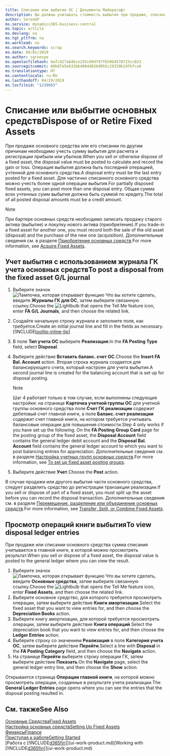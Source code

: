 ```yaml
---
title: Списание или выбытие ОС | Документы Майкрософт
description: Вы должны учитывать стоимость выбытия при продаже, списании или отбраковке основных средств.
author: SorenGP
ms.service: dynamics365-business-central
ms.topic: article
ms.devlang: na
ms.tgt_pltfrm: na
ms.workload: na
ms.search.keywords: scrap
ms.date: 04/01/2019
ms.author: sgroespe
ms.openlocfilehash: 8afc427ab4bce255c69d797f659b4578723cc023
ms.sourcegitcommit: 60b87e5eb32bb408dd65b9855c29159b1dfbfca8
ms.translationtype: HT
ms.contentlocale: ru-RU
ms.lasthandoff: 04/29/2019
ms.locfileid: "1239893"
---
```

# <a name="dispose-of-or-retire-fixed-assets"></a><span data-ttu-id="37b65-103">Списание или выбытие основных средств</span><span class="sxs-lookup"><span data-stu-id="37b65-103">Dispose of or Retire Fixed Assets</span></span>
<span data-ttu-id="37b65-104">При продаже основного средства или его списании по другим причинам необходимо учесть сумму выбытия для расчета и регистрации прибыли или убытков.</span><span class="sxs-lookup"><span data-stu-id="37b65-104">When you sell or otherwise dispose of a fixed asset, the disposal value must be posted to calculate and record the gain or loss.</span></span> <span data-ttu-id="37b65-105">Операция выбытия должна быть последней операцией, учтенной для основного средства.</span><span class="sxs-lookup"><span data-stu-id="37b65-105">A disposal entry must be the last entry posted for a fixed asset.</span></span> <span data-ttu-id="37b65-106">Для частично списанного основного средства можно учесть более одной операции выбытия.</span><span class="sxs-lookup"><span data-stu-id="37b65-106">For partially disposed fixed assets, you can post more than one disposal entry.</span></span> <span data-ttu-id="37b65-107">Общая сумма всех учтенных сумм выбытия должна быть суммой по кредиту.</span><span class="sxs-lookup"><span data-stu-id="37b65-107">The total of all posted disposal amounts must be a credit amount.</span></span>  

> [!NOTE]  
>   <span data-ttu-id="37b65-108">При бартере основных средств необходимо записать продажу старого актива (выбытие) и покупку нового актива (приобретение).</span><span class="sxs-lookup"><span data-stu-id="37b65-108">If you trade-in a fixed asset for another one, you must record both the sale of the old asset (disposal) and the purchase of the new one (acquisition).</span></span> <span data-ttu-id="37b65-109">Дополнительные сведения см. в разделе [Приобретение основных средств](fa-how-acquire.md).</span><span class="sxs-lookup"><span data-stu-id="37b65-109">For more information, see [Acquire Fixed Assets](fa-how-acquire.md).</span></span>  

## <a name="to-post-a-disposal-from-the-fixed-asset-gl-journal"></a><span data-ttu-id="37b65-110">Учет выбытия с использованием журнала ГК учета основных средств</span><span class="sxs-lookup"><span data-stu-id="37b65-110">To post a disposal from the fixed asset G/L journal</span></span>
1. <span data-ttu-id="37b65-111">Выберите значок ![Лампочка, которая открывает функцию Что вы хотите сделать](media/ui-search/search_small.png "Что вы хотите сделать"), введите **Журналы ГК для ОС**, затем выберите связанную ссылку.</span><span class="sxs-lookup"><span data-stu-id="37b65-111">Choose the ![Lightbulb that opens the Tell Me feature](media/ui-search/search_small.png "Tell me what you want to do") icon, enter **FA G/L Journals**, and then choose the related link.</span></span>  
2. <span data-ttu-id="37b65-112">Создайте начальную строку журнала и заполните поля, как требуется.</span><span class="sxs-lookup"><span data-stu-id="37b65-112">Create an initial journal line and fill in the fields as necessary.</span></span> [!INCLUDE[tooltip-inline-tip](includes/tooltip-inline-tip_md.md)]  
3. <span data-ttu-id="37b65-113">В поле **Тип учета ОС** выберите **Реализация**.</span><span class="sxs-lookup"><span data-stu-id="37b65-113">In the **FA Posting Type** field, select **Disposal**.</span></span>  
4. <span data-ttu-id="37b65-114">Выберите действие **Вставить баланс. счет ОС**.</span><span class="sxs-lookup"><span data-stu-id="37b65-114">Choose the **Insert FA Bal. Account** action.</span></span> <span data-ttu-id="37b65-115">Вторая строка журнала создается для балансирующего счета, который настроен для учета выбытия.</span><span class="sxs-lookup"><span data-stu-id="37b65-115">A second journal line is created for the balancing account that is set up for disposal posting.</span></span>  

    > [!NOTE]  
    >   <span data-ttu-id="37b65-116">Шаг 4 работает только в том случае, если выполнены следующие настройки: на странице **Карточка учетной группы ОС** для учетной группы основного средства поле **Счет ГК реализации** содержит дебетовый счет главной книги, а поле **Баланс. счет реализации** содержит счет главной книги, на котором требуется учитывать балансовые операции для повышения стоимости.</span><span class="sxs-lookup"><span data-stu-id="37b65-116">Step 4 only works if you have set up the following: On the **FA Posting Group Card** page for the posting group of the fixed asset, the **Disposal Account** field contains the general ledger debit account and the **Disposal Bal. Account** field contains the general ledger account to which you want to post balancing entries for appreciation.</span></span> <span data-ttu-id="37b65-117">Дополнительные сведения см. в разделе [Настройка учетных групп основных средств](fa-how-setup-general.md#to-set-up-fixed-asset-posting-groups).</span><span class="sxs-lookup"><span data-stu-id="37b65-117">For more information, see [To set up fixed asset posting groups](fa-how-setup-general.md#to-set-up-fixed-asset-posting-groups).</span></span>  
5. <span data-ttu-id="37b65-118">Выберите действие **Учет**.</span><span class="sxs-lookup"><span data-stu-id="37b65-118">Choose the **Post** action.</span></span>  

<span data-ttu-id="37b65-119">В случае продажи или другого выбытия части основного средства, следует разделить средство до регистрации транзакции реализации.</span><span class="sxs-lookup"><span data-stu-id="37b65-119">If you sell or dispose of part of a fixed asset, you must split up the asset before you can record the disposal transaction.</span></span> <span data-ttu-id="37b65-120">Дополнительные сведения см. в разделе [Перемещение, разделение или объединение основных средств](fa-how-trans-split-combine.md).</span><span class="sxs-lookup"><span data-stu-id="37b65-120">For more information, see [Transfer, Split, or Combine Fixed Assets](fa-how-trans-split-combine.md).</span></span>  

## <a name="to-view-disposal-ledger-entries"></a><span data-ttu-id="37b65-121">Просмотр операций книги выбытия</span><span class="sxs-lookup"><span data-stu-id="37b65-121">To view disposal ledger entries</span></span>
<span data-ttu-id="37b65-122">При продаже или списании основного средства сумма списания учитывается в главной книге, в которой можно просмотреть результат.</span><span class="sxs-lookup"><span data-stu-id="37b65-122">When you sell or dispose of a fixed asset, the disposal value is posted to the general ledger where you can view the result.</span></span>  

1. <span data-ttu-id="37b65-123">Выберите значок ![Лампочка, которая открывает функцию Что вы хотите сделать](media/ui-search/search_small.png "Что вы хотите сделать"), введите **Основные средства**, затем выберите связанную ссылку.</span><span class="sxs-lookup"><span data-stu-id="37b65-123">Choose the ![Lightbulb that opens the Tell Me feature](media/ui-search/search_small.png "Tell me what you want to do") icon, enter **Fixed Assets**, and then choose the related link.</span></span>  
2. <span data-ttu-id="37b65-124">Выберите основное средство, для которого требуется просмотреть операции, затем выберите действие **Книги амортизации**.</span><span class="sxs-lookup"><span data-stu-id="37b65-124">Select the fixed asset that you want to view entries for, and then choose the **Depreciation Books** action.</span></span>  
3. <span data-ttu-id="37b65-125">Выберите книгу амортизации, для которой требуется просмотреть операции, затем выберите действие **Книга операций**.</span><span class="sxs-lookup"><span data-stu-id="37b65-125">Select the depreciation book that you want to view entries for, and then choose the **Ledger Entries** action.</span></span>  
4. <span data-ttu-id="37b65-126">Выберите строку со значением **Реализация** в поле **Категория учета ОС**, затем выберите действие **Перейти**.</span><span class="sxs-lookup"><span data-stu-id="37b65-126">Select a line with **Disposal** in the **FA Posting Category** field, and then choose the **Navigate** action.</span></span>  
5. <span data-ttu-id="37b65-127">На странице **Перейти** выберите строку операции ГК, затем выберите действие **Показать**.</span><span class="sxs-lookup"><span data-stu-id="37b65-127">On the **Navigate** page, select the general ledger entry line, and then choose the **Show** action.</span></span>  

<span data-ttu-id="37b65-128">Открывается страница **Операции главной книги**, на которой можно просмотреть операции, созданные в результате учета реализации.</span><span class="sxs-lookup"><span data-stu-id="37b65-128">The **General Ledger Entries** page opens where you can see the entries that the disposal posting resulted in.</span></span>  

## <a name="see-also"></a><span data-ttu-id="37b65-129">См. также</span><span class="sxs-lookup"><span data-stu-id="37b65-129">See Also</span></span>
[<span data-ttu-id="37b65-130">Основные Средства</span><span class="sxs-lookup"><span data-stu-id="37b65-130">Fixed Assets</span></span>](fa-manage.md)  
[<span data-ttu-id="37b65-131">Настройка основных средств</span><span class="sxs-lookup"><span data-stu-id="37b65-131">Setting Up Fixed Assets</span></span>](fa-setup.md)  
[<span data-ttu-id="37b65-132">Финансы</span><span class="sxs-lookup"><span data-stu-id="37b65-132">Finance</span></span>](finance.md)  
[<span data-ttu-id="37b65-133">Приступая к работе</span><span class="sxs-lookup"><span data-stu-id="37b65-133">Getting Started</span></span>](product-get-started.md)  
<span data-ttu-id="37b65-134">[Работа с [!INCLUDE[d365fin](includes/d365fin_md.md)]](ui-work-product.md)</span><span class="sxs-lookup"><span data-stu-id="37b65-134">[Working with [!INCLUDE[d365fin](includes/d365fin_md.md)]](ui-work-product.md)</span></span>
